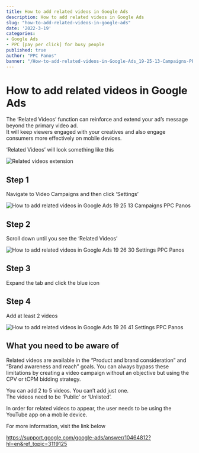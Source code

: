 ```yaml
---
title: How to add related videos in Google Ads
description: How to add related videos in Google Ads
slug: "how-to-add-related-videos-in-google-ads"
date: '2022-3-19'
categories:
- Google Ads
- PPC [pay per click] for busy people
published: true
author: "PPC Panos"
banner: "/How-to-add-related-videos-in-Google-Ads_19-25-13-Campaigns-PPC-Panos.png"
---
```





# How to add related videos in Google Ads

The ‘Related Videos’ function can reinforce and extend your ad’s message beyond the primary video ad.  
It will keep viewers engaged with your creatives and also engage consumers more effectively on mobile devices.

‘Related Videos’ will look something like this

![Related videos extension](/Related-videos-extension.png "Related-videos-extension")

## Step 1

Navigate to Video Campaigns and then click ‘Settings’

![How to add related videos in Google Ads 19 25 13 Campaigns PPC Panos](/How-to-add-related-videos-in-Google-Ads_19-25-13-Campaigns-PPC-Panos.png "How to add related videos in Google Ads_19-25-13 Campaigns - PPC Panos")

## Step 2

Scroll down until you see the ‘Related Videos’

![How to add related videos in Google Ads 19 26 30 Settings PPC Panos](/How-to-add-related-videos-in-Google-Ads_19-26-30-Settings-PPC-Panos.png "How to add related videos in Google Ads_19-26-30 Settings - PPC Panos")

## Step 3

Expand the tab and click the blue icon

## Step 4

Add at least 2 videos

![How to add related videos in Google Ads 19 26 41 Settings PPC Panos](/How-to-add-related-videos-in-Google-Ads_19-26-41-Settings-PPC-Panos.png "How to add related videos in Google Ads_19-26-41 Settings - PPC Panos")

## What you need to be aware of

Related videos are available in the “Product and brand consideration” and “Brand awareness and reach” goals. You can always bypass these limitations by creating a video campaign without an objective but using the CPV or tCPM bidding strategy.

You can add 2 to 5 videos. You can’t add just one.  
The videos need to be ‘Public’ or ‘Unlisted’.

In order for related videos to appear, the user needs to be using the YouTube app on a mobile device.

For more information, visit the link below

https://support.google.com/google-ads/answer/10464812?hl=en&ref_topic=3119125


